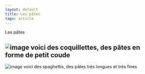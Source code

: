 ```yaml
---
layout: default
title: Les pâtes
tags: article
---
```

Les pâtes

![image](https://damii-en.github.io/images/coquilletes.jpg)
voici des coquillettes, des pâtes en forme de petit coude
---
![image](https://damii-en.github.io/images/spaghetti.jpg)
voici des spaghettis, des pâtes très longues et très fines